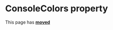 # ConsoleColors property

This page has [**moved**](https://lib-docs.delphidabbler.com/ConsoleApp/3/API/TPJCustomConsoleApp-ConsoleColors)